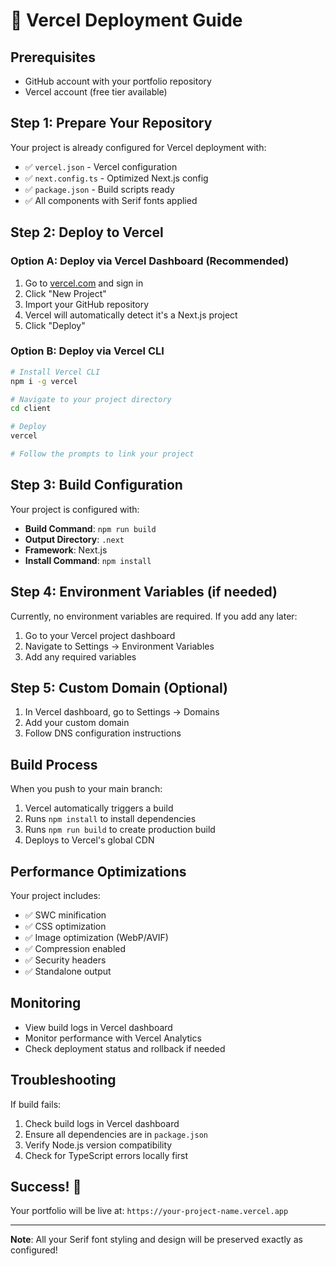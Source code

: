 # 🚀 Vercel Deployment Guide

## Prerequisites
- GitHub account with your portfolio repository
- Vercel account (free tier available)

## Step 1: Prepare Your Repository
Your project is already configured for Vercel deployment with:
- ✅ `vercel.json` - Vercel configuration
- ✅ `next.config.ts` - Optimized Next.js config
- ✅ `package.json` - Build scripts ready
- ✅ All components with Serif fonts applied

## Step 2: Deploy to Vercel

### Option A: Deploy via Vercel Dashboard (Recommended)
1. Go to [vercel.com](https://vercel.com) and sign in
2. Click "New Project"
3. Import your GitHub repository
4. Vercel will automatically detect it's a Next.js project
5. Click "Deploy"

### Option B: Deploy via Vercel CLI
```bash
# Install Vercel CLI
npm i -g vercel

# Navigate to your project directory
cd client

# Deploy
vercel

# Follow the prompts to link your project
```

## Step 3: Build Configuration
Your project is configured with:
- **Build Command**: `npm run build`
- **Output Directory**: `.next`
- **Framework**: Next.js
- **Install Command**: `npm install`

## Step 4: Environment Variables (if needed)
Currently, no environment variables are required. If you add any later:
1. Go to your Vercel project dashboard
2. Navigate to Settings → Environment Variables
3. Add any required variables

## Step 5: Custom Domain (Optional)
1. In Vercel dashboard, go to Settings → Domains
2. Add your custom domain
3. Follow DNS configuration instructions

## Build Process
When you push to your main branch:
1. Vercel automatically triggers a build
2. Runs `npm install` to install dependencies
3. Runs `npm run build` to create production build
4. Deploys to Vercel's global CDN

## Performance Optimizations
Your project includes:
- ✅ SWC minification
- ✅ CSS optimization
- ✅ Image optimization (WebP/AVIF)
- ✅ Compression enabled
- ✅ Security headers
- ✅ Standalone output

## Monitoring
- View build logs in Vercel dashboard
- Monitor performance with Vercel Analytics
- Check deployment status and rollback if needed

## Troubleshooting
If build fails:
1. Check build logs in Vercel dashboard
2. Ensure all dependencies are in `package.json`
3. Verify Node.js version compatibility
4. Check for TypeScript errors locally first

## Success! 🎉
Your portfolio will be live at: `https://your-project-name.vercel.app`

---
**Note**: All your Serif font styling and design will be preserved exactly as configured!
